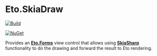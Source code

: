 # Eto.SkiaDraw

[![Build](https://github.com/dotnet-ad/Microcharts/actions/workflows/CI-Windows.yml/badge.svg)](https://github.com/dotnet-ad/Microcharts/actions/workflows/CI-Windows.yml)

[![NuGet](https://img.shields.io/nuget/vpre/Microcharts.Forms.svg?label=Microcharts.Forms)](https://www.nuget.org/packages/Microcharts.Forms/)

Provides an [**Eto.Forms**](https://github.com/picoe/Eto) view control that
allows using [**SkiaSharp**](https://github.com/mono/SkiaSharp)
functionality to do the drawing and forward the result to Eto rendering.
